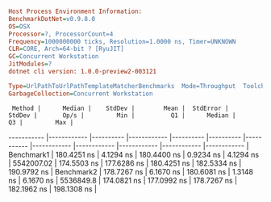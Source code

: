 ```ini

Host Process Environment Information:
BenchmarkDotNet=v0.9.8.0
OS=OSX
Processor=?, ProcessorCount=4
Frequency=1000000000 ticks, Resolution=1.0000 ns, Timer=UNKNOWN
CLR=CORE, Arch=64-bit ? [RyuJIT]
GC=Concurrent Workstation
JitModules=?
dotnet cli version: 1.0.0-preview2-003121

Type=UrlPathToUrlPathTemplateMatcherBenchmarks  Mode=Throughput  Toolchain=Core  
GarbageCollection=Concurrent Workstation  

```
     Method |      Median |    StdDev |        Mean |  StdError |    StdDev |       Op/s |         Min |          Q1 |      Median |          Q3 |         Max |
----------- |------------ |---------- |------------ |---------- |---------- |----------- |------------ |------------ |------------ |------------ |------------ |
 Benchmark1 | 180.4251 ns | 4.1294 ns | 180.4400 ns | 0.9234 ns | 4.1294 ns | 5542007.02 | 174.5503 ns | 177.6286 ns | 180.4251 ns | 182.5334 ns | 190.9792 ns |
 Benchmark2 | 178.7267 ns | 6.1670 ns | 180.6081 ns | 1.3148 ns | 6.1670 ns |  5536849.8 | 174.0821 ns | 177.0992 ns | 178.7267 ns | 182.1962 ns | 198.1308 ns |
